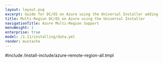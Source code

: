 ```yaml
---
layout: layout.pug
excerpt: Guide for DC/OS on Azure using the Universal Installer adding a remote region.
title: Multi-Region DC/OS on Azure using the Universal Installer
navigationTitle: Azure Multi-Region Support
menuWeight: 1
enterprise: true
model: /1.11/installing/data.yml
render: mustache
---
```


#include /install-include/azure-remote-region-all.tmpl
